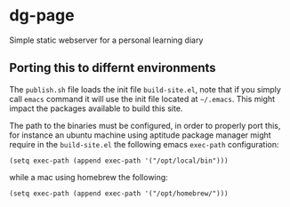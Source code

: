 # dg-page
Simple static webserver for a personal learning diary

## Porting this to differnt environments
The `publish.sh` file loads the init file `build-site.el`, note that if you
simply call `emacs` command it will use the init file located at `~/.emacs`. This
might impact the packages available to build this site.

The path to the binaries must be configured, in order to properly port this, for
instance an ubuntu machine using aptitude package manager might require in the
`build-site.el` the following emacs `exec-path` configuration:

```
(setq exec-path (append exec-path '("/opt/local/bin")))
```

while a mac using homebrew the following:

```
(setq exec-path (append exec-path '("/opt/homebrew/")))
```



